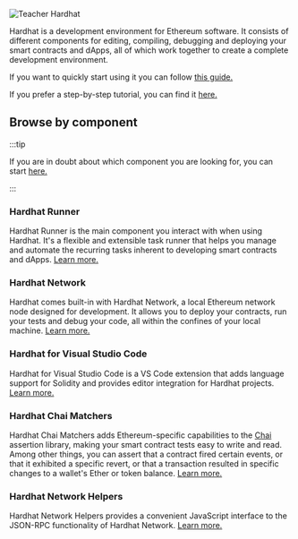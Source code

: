 ![Teacher Hardhat](/hardhat-tutorial.svg)

Hardhat is a development environment for Ethereum software. It consists of different components for editing, compiling, debugging and deploying your smart contracts and dApps, all of which work together to create a complete development environment.

If you want to quickly start using it you can follow [this guide.](/hardhat-runner/docs/getting-started/index.md#overview)

If you prefer a step-by-step tutorial, you can find it [here.](/tutorial)

## Browse by component

:::tip

If you are in doubt about which component you are looking for, you can start [here.](/hardhat-runner)

:::

### Hardhat Runner

Hardhat Runner is the main component you interact with when using Hardhat. It's a flexible and extensible task runner that helps you manage and automate the recurring tasks inherent to developing smart contracts and dApps. [Learn more.](/hardhat-runner)

### Hardhat Network

Hardhat comes built-in with Hardhat Network, a local Ethereum network node designed for development. It allows you to deploy your contracts, run your tests and debug your code, all within the confines of your local machine. [Learn more.](/hardhat-network)

### Hardhat for Visual Studio Code

Hardhat for Visual Studio Code is a VS Code extension that adds language support for Solidity and provides editor integration for Hardhat projects. [Learn more.](/hardhat-vscode)

### Hardhat Chai Matchers

Hardhat Chai Matchers adds Ethereum-specific capabilities to the [Chai](https://www.chaijs.com/) assertion library, making your smart contract tests easy to write and read. Among other things, you can assert that a contract fired certain events, or that it exhibited a specific revert, or that a transaction resulted in specific changes to a wallet's Ether or token balance. [Learn more.](/hardhat-chai-matchers)

### Hardhat Network Helpers

Hardhat Network Helpers provides a convenient JavaScript interface to the JSON-RPC functionality of Hardhat Network. [Learn more.](/hardhat-network-helpers)
